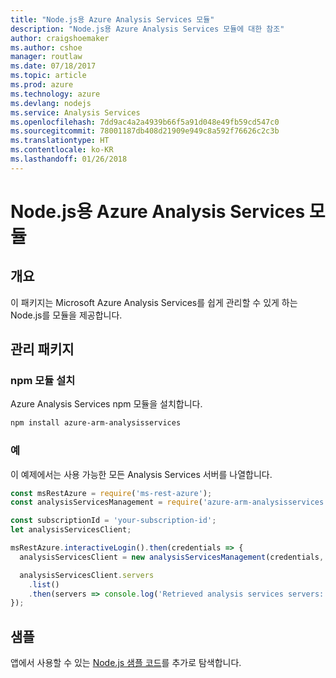 ```yaml
---
title: "Node.js용 Azure Analysis Services 모듈"
description: "Node.js용 Azure Analysis Services 모듈에 대한 참조"
author: craigshoemaker
ms.author: cshoe
manager: routlaw
ms.date: 07/18/2017
ms.topic: article
ms.prod: azure
ms.technology: azure
ms.devlang: nodejs
ms.service: Analysis Services
ms.openlocfilehash: 7dd9ac4a2a4939b66f5a91d048e49fb59cd547c0
ms.sourcegitcommit: 78001187db408d21909e949c8a592f76626c2c3b
ms.translationtype: HT
ms.contentlocale: ko-KR
ms.lasthandoff: 01/26/2018
---
```

# <a name="azure-analysis-services-modules-for-nodejs"></a>Node.js용 Azure Analysis Services 모듈

## <a name="overview"></a>개요
이 패키지는 Microsoft Azure Analysis Services를 쉽게 관리할 수 있게 하는 Node.js를 모듈을 제공합니다.

## <a name="management-package"></a>관리 패키지

### <a name="install-the-npm-module"></a>npm 모듈 설치

Azure Analysis Services npm 모듈을 설치합니다.

```bash
npm install azure-arm-analysisservices
```

### <a name="example"></a>예

이 예제에서는 사용 가능한 모든 Analysis Services 서버를 나열합니다.

```javascript
const msRestAzure = require('ms-rest-azure');
const analysisServicesManagement = require('azure-arm-analysisservices');

const subscriptionId = 'your-subscription-id';
let analysisServicesClient;

msRestAzure.interactiveLogin().then(credentials => {
  analysisServicesClient = new analysisServicesManagement(credentials, subscriptionId);

  analysisServicesClient.servers
    .list()
    .then(servers => console.log('Retrieved analysis services servers: ', servers));
});
```

## <a name="samples"></a>샘플

앱에서 사용할 수 있는 [Node.js 샘플 코드](https://azure.microsoft.com/resources/samples/?platform=nodejs)를 추가로 탐색합니다.
